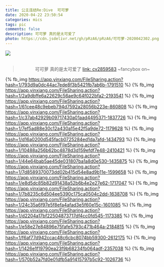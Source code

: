 ```yaml
---
title: 公主连结Re:Dive  可可萝
date: 2020-04-22 23:50:54
categories: mics
tags: pic
comments: false
description: 可可萝 真的是太可爱了
photo: https://cdn.jsdelivr.net/gh/pRzA6/pRzA6/可可萝-2020042302.png
---
```

<div><img src="https://cdn.jsdelivr.net/gh/pRzA6/pRzA6/可可萝2020-04-22 234922.webp"></div>
</br>
<div align="center">

> 可可萝 真的是太可爱了
> [link: cv2859583](https://www.bilibili.com/read/cv2859583/)
>  \~fancybox on\~

</div>

{% fb_img https://app.yinxiang.com/FileSharing.action?hash=1/793d9a0dc44ac7ede8f3b5421fb7ab6b-1791510 %}
{% fb_img https://app.yinxiang.com/FileSharing.action?hash=1/2a9dbffe6a22629c56ae9c64f022bfa2-2193541 %}
{% fb_img https://app.yinxiang.com/FileSharing.action?hash=1/61cee48c9ebeb794d7592a28056b223e-860808  %}
{% fb_img https://app.yinxiang.com/FileSharing.action?hash=1/c37ab42929b09717430a01aad4495371-1837726 %}
{% fb_img https://app.yinxiang.com/FileSharing.action?hash=1/7ef5ad88e30c12a430a15e42f5a9de72-1179628 %}
{% fb_img https://app.yinxiang.com/FileSharing.action?hash=1/d16a0200d545facb0725284ed1da7afd-1434793 %}
{% fb_img https://app.yinxiang.com/FileSharing.action?hash=1/10488a256b62bc4878d3d159efdf7e48-2410421 %}
{% fb_img https://app.yinxiang.com/FileSharing.action?hash=1/44e64bab5ae45de031807ba1a8d0e530-1435875 %}
{% fb_img https://app.yinxiang.com/FileSharing.action?hash=1/7d8589370073dd02b415d54e8ad9b11e-1599658 %}
{% fb_img https://app.yinxiang.com/FileSharing.action?hash=1/e8d5dc85b82d91438a52b6b4e2e27e62-1717047 %}
{% fb_img https://app.yinxiang.com/FileSharing.action?hash=1/7b8235c6d504ee5390c175ca0504c2dd-1638708 %}
{% fb_img https://app.yinxiang.com/FileSharing.action?hash=1/24c35a6f97e5f8efa4afad3e5f60e15c-1601085 %}
{% fb_img https://app.yinxiang.com/FileSharing.action?hash=1/d2204a17bf22504873717df4cc0fd545-1173385 %}
{% fb_img https://app.yinxiang.com/FileSharing.action?hash=1/e58e27e84896e75fafe5793c471b464a-2184815 %}
{% fb_img https://app.yinxiang.com/FileSharing.action?hash=1/f6af77d942ccac48c6cbc8074bb59300-2612175 %}
{% fb_img https://app.yinxiang.com/FileSharing.action?hash=1/1426e1f19790ea23f9b68234fb064adf-2357038 %}
{% fb_img https://app.yinxiang.com/FileSharing.action?hash=1/570b52a7fd0e01dfb5a91415797b5c92-1026736 %}